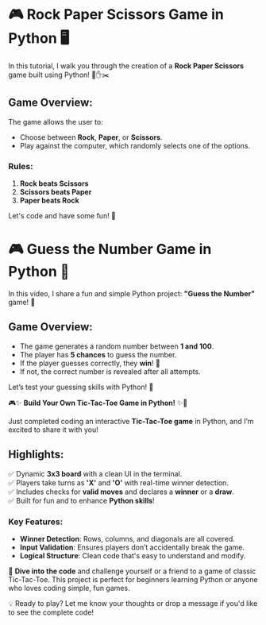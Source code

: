 # 🎮 Rock Paper Scissors Game in Python 🖥️

In this tutorial, I walk you through the creation of a **Rock Paper Scissors** game built using Python! 🤖✋✂️

## Game Overview:
The game allows the user to:
- Choose between **Rock**, **Paper**, or **Scissors**.
- Play against the computer, which randomly selects one of the options.

### Rules:
1. **Rock beats Scissors**  
2. **Scissors beats Paper**  
3. **Paper beats Rock**

Let's code and have some fun! 🐍

# 🎮 Guess the Number Game in Python 🎉

In this video, I share a fun and simple Python project: **"Guess the Number"** game! 🤩

## Game Overview:
- The game generates a random number between **1 and 100**.
- The player has **5 chances** to guess the number.
- If the player guesses correctly, they **win**! 🎊  
- If not, the correct number is revealed after all attempts.

Let’s test your guessing skills with Python! 🐍

🎮✨ **Build Your Own Tic-Tac-Toe Game in Python!** ✨🐍  

Just completed coding an interactive **Tic-Tac-Toe game** in Python, and I’m excited to share it with you!  

## Highlights:
✅ Dynamic **3x3 board** with a clean UI in the terminal.  
✅ Players take turns as **'X'** and **'O'** with real-time winner detection.  
✅ Includes checks for **valid moves** and declares a **winner** or a **draw**.  
✅ Built for fun and to enhance **Python skills**!  

### Key Features:
- **Winner Detection**: Rows, columns, and diagonals are all covered.  
- **Input Validation**: Ensures players don’t accidentally break the game.  
- **Logical Structure**: Clean code that's easy to understand and modify.  

🚀 **Dive into the code** and challenge yourself or a friend to a game of classic Tic-Tac-Toe. This project is perfect for beginners learning Python or anyone who loves coding simple, fun games.

💡 Ready to play? Let me know your thoughts or drop a message if you'd like to see the complete code!  

